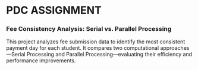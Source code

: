 # PDC ASSIGNMENT
### Fee Consistency Analysis: Serial vs. Parallel Processing
This project analyzes fee submission data to identify the most consistent payment day for each student. It compares two computational approaches—Serial Processing and Parallel Processing—evaluating their efficiency and performance improvements.
